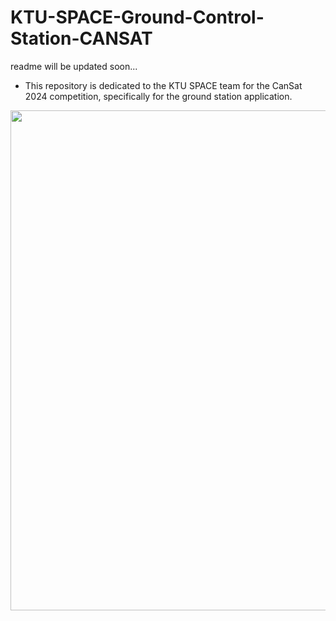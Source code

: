 # KTU-SPACE-Ground-Control-Station-CANSAT
readme will be updated soon...

- This repository is dedicated to the KTU SPACE team for the CanSat 2024 competition, specifically for the ground station application.

<img src="https://github.com/rai-shi/KTU-SPACE-Ground-Control-Station-CANSAT/blob/main/image/ui.png?raw=true" width="800" >
